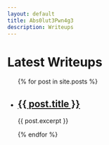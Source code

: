 ```yaml
---
layout: default
title: Abs0lut3Pwn4g3
description: Writeups
---
```

<h1>Latest Writeups</h1>

<ul>
  {% for post in site.posts %}
    <li>
      <h2><a href="{{ post.url }}">{{ post.title }}</a></h2>
      <p>{{ post.excerpt }}</p>
    </li>
  {% endfor %}
</ul>
